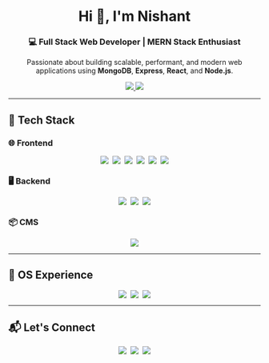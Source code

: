 <h1 align="center">Hi 👋, I'm Nishant</h1>
<h3 align="center">💻 Full Stack Web Developer | MERN Stack Enthusiast</h3>

<p align="center">
  Passionate about building scalable, performant, and modern web applications using 
  <strong>MongoDB</strong>, <strong>Express</strong>, <strong>React</strong>, and <strong>Node.js</strong>.
</p>

<p align="center">
  <a href="https://katherineoelsner.com/" target="_blank">
    <img src="https://img.shields.io/badge/Portfolio-000000?style=for-the-badge&logo=About.me&logoColor=white" />
  </a>
  <a href="mailto:wtfdeepu@gmail.com">
    <img src="https://img.shields.io/badge/Email-D14836?style=for-the-badge&logo=gmail&logoColor=white" />
  </a>
</p>

---

## 🚀 Tech Stack

### 🌐 Frontend
<div align="center" style="display: flex; flex-wrap: wrap; justify-content: center; gap: 8px;">
  <img src="https://img.shields.io/badge/Vite-646CFF?style=flat&logo=vite&logoColor=white"/>
  <img src="https://img.shields.io/badge/React-20232A?style=flat&logo=react&logoColor=61DAFB"/>
  <img src="https://img.shields.io/badge/Redux_Toolkit-593D88?style=flat&logo=redux&logoColor=white"/>
  <img src="https://img.shields.io/badge/Tailwind_CSS-06B6D4?style=flat&logo=tailwind-css&logoColor=white"/>
  <img src="https://img.shields.io/badge/Bootstrap-563D7C?style=flat&logo=bootstrap&logoColor=white"/>
  <img src="https://img.shields.io/badge/JavaScript-F7DF1E?style=flat&logo=javascript&logoColor=black"/>
</div>

### 🖥 Backend
<div align="center" style="display: flex; flex-wrap: wrap; justify-content: center; gap: 8px;">
  <img src="https://img.shields.io/badge/Node.js-339933?style=flat&logo=nodedotjs&logoColor=white"/>
  <img src="https://img.shields.io/badge/Express.js-000000?style=flat&logo=express&logoColor=white"/>
  <img src="https://img.shields.io/badge/MongoDB-47A248?style=flat&logo=mongodb&logoColor=white"/>
</div>

### 📦 CMS
<div align="center">
  <img src="https://img.shields.io/badge/Strapi-2E7EEA?style=flat&logo=strapi&logoColor=white"/>
</div>

---

## 🧰 OS Experience

<div align="center" style="display: flex; flex-wrap: wrap; justify-content: center; gap: 8px;">
  <img src="https://img.shields.io/badge/Windows-0078D6?style=flat&logo=windows&logoColor=white"/>
  <img src="https://img.shields.io/badge/Linux-FCC624?style=flat&logo=linux&logoColor=black"/>
  <img src="https://img.shields.io/badge/Ubuntu-E95420?style=flat&logo=ubuntu&logoColor=white"/>
</div>

---

## 📬 Let's Connect

<div align="center" style="display: flex; flex-wrap: wrap; justify-content: center; gap: 8px;">
  <a href="https://www.linkedin.com/in/octokatherine" target="_blank">
    <img src="https://img.shields.io/badge/LinkedIn-0A66C2?style=flat&logo=linkedin&logoColor=white" />
  </a>
  <a href="https://www.instagram.com/octokatherine" target="_blank">
    <img src="https://img.shields.io/badge/Instagram-E4405F?style=flat&logo=instagram&logoColor=white" />
  </a>
  <a href="mailto:niteshcse3333@gmail.com">
    <img src="https://img.shields.io/badge/Gmail-D14836?style=flat&logo=gmail&logoColor=white" />
  </a>
</div>

